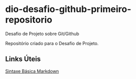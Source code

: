 # dio-desafio-github-primeiro-repositorio
Desafio de Projeto sobre Git/Github

Repositório criado para o Desafio de Projeto.



## Links Úteis

[Sintaxe Básica Markdown](https://www.markdownguide.org/basic-syntax/)
